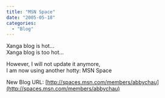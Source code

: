 ```yaml
---
title: "MSN Space"
date: "2005-05-18"
categories: 
  - "Blog"
---
```


Xanga blog is hot...  
Xanga blog is too hot...

However, I will not update it anymore,  
I am now using another hotty: MSN Space

New Blog URL: [http://spaces.msn.com/members/abbychau](http://spaces.msn.com/members/abbychau)
